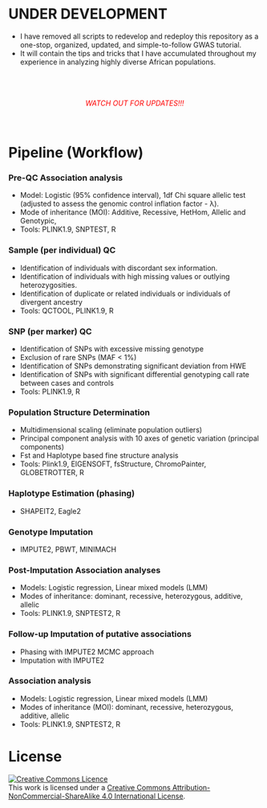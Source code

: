 # UNDER DEVELOPMENT
- I have removed all scripts to redevelop and redeploy this repository as a one-stop, 
organized, updated, and simple-to-follow GWAS tutorial. 
- It will contain the tips and tricks that I have accumulated throughout my experience 
in analyzing highly diverse African populations.


<p align="center" style="color:red">
  <br>
  <br>
  <br>
  <em>WATCH OUT FOR UPDATES!!!</em>
  <br>
  <br>
  <br>
</p>


# Pipeline (Workflow)

### Pre-QC Association analysis
 - Model: Logistic (95% confidence interval), 1df Chi square allelic test (adjusted to assess the genomic control inflation factor - λ).
 - Mode of inheritance (MOI): Additive, Recessive, HetHom, Allelic and Genotypic,
 - Tools: PLINK1.9, SNPTEST, R

### Sample (per individual) QC
 - Identification of individuals with discordant sex information.
 - Identification of individuals with high missing values or outlying heterozygosities.
 - Identification of duplicate or related individuals or individuals of divergent ancestry
 - Tools: QCTOOL, PLINK1.9, R

### SNP (per marker) QC
 - Identification of SNPs with excessive missing genotype
 - Exclusion of rare SNPs (MAF < 1%)
 - Identification of SNPs demonstrating significant deviation from HWE
 - Identification of SNPs with significant differential genotyping call rate between cases and controls
 - Tools: PLINK1.9, R
      
### Population Structure Determination
 - Multidimensional scaling (eliminate population outliers)
 - Principal component analysis with 10 axes of genetic variation (principal components)
 - Fst and Haplotype based fine structure analysis
 - Tools: Plink1.9, EIGENSOFT, fsStructure, ChromoPainter, GLOBETROTTER, R

### Haplotype Estimation (phasing)
 - SHAPEIT2, Eagle2

### Genotype Imputation
 - IMPUTE2, PBWT, MINIMACH

### Post-Imputation Association analyses
 - Models: Logistic regression, Linear mixed models (LMM)
 - Modes of inheritance: dominant, recessive, heterozygous, additive, allelic
 - Tools: PLINK1.9, SNPTEST2, R

### Follow-up Imputation of putative associations
 - Phasing with IMPUTE2 MCMC approach
 - Imputation with IMPUTE2

### Association analysis
 - Models: Logistic regression, Linear mixed models (LMM)
 - Modes of inheritance (MOI): dominant, recessive, heterozygous, additive, allelic
 - Tools: PLINK1.9, SNPTEST2, R

# License
<a rel="license" href="http://creativecommons.org/licenses/by-nc-sa/4.0/"><img alt="Creative Commons Licence" 
style="border-width:0" src="https://i.creativecommons.org/l/by-nc-sa/4.0/88x31.png" /></a><br />This work is 
licensed under a <a rel="license" href="http://creativecommons.org/licenses/by-nc-sa/4.0/">
Creative Commons Attribution-NonCommercial-ShareAlike 4.0 International License</a>.

